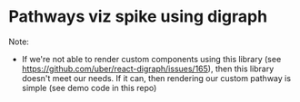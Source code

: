 # Pathways viz spike using digraph

Note:
- If we're not able to render custom components using this library (see https://github.com/uber/react-digraph/issues/165), then this library doesn't meet our needs. If it can, then rendering our custom pathway is simple (see demo code in this repo)
